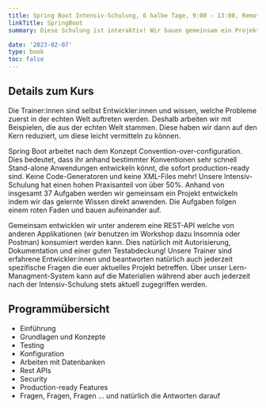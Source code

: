 ```yaml
---
title: Spring Boot Intensiv-Schulung, 6 halbe Tage, 9:00 - 13:00, Remote
linkTitle: SpringBoot
summary: Diese Schulung ist interaktiv! Wir bauen gemeinsam ein Projekt, welches uns die Stärken und Schwächen des Frameworks zeigt.

date: '2023-02-07'
type: book
toc: false
---
```


## Details zum Kurs

Die Trainer:innen sind selbst Entwickler:innen und wissen, welche Probleme zuerst in der echten Welt auftreten werden. Deshalb arbeiten wir mit Beispielen, die aus der echten Welt stammen. Diese haben wir dann auf den Kern reduziert, um diese leicht vermitteln zu können.

Spring Boot arbeitet nach dem Konzept Convention-over-configuration. Dies bedeutet, dass ihr anhand bestimmter Konventionen sehr schnell Stand-alone Anwendungen entwickeln könnt, die sofort production-ready sind. Keine Code-Generatoren und keine XML-Files mehr! Unsere Intensiv-Schulung hat einen hohen Praxisanteil von über 50%. Anhand von insgesamt 37 Aufgaben werden wir gemeinsam ein Projekt entwickeln indem wir das gelernte Wissen direkt anwenden. Die Aufgaben folgen einem roten Faden und bauen aufeinander auf.

Gemeinsam entwicklen wir unter anderem eine REST-API welche von anderen Applikationen (wir benutzen im Workshop dazu Insomnia oder Postman) konsumiert werden kann. Dies natürlich mit Autorisierung, Dokumentation und einer guten Testabdeckung! Unsere Trainer sind erfahrene Entwickler:innen und beantworten natürlich auch jederzeit spezifische Fragen die euer aktuelles Projekt betreffen. Über unser Lern-Managment-System kann auf die Materialien während aber auch jederzeit nach der Intensiv-Schulung stets aktuell zugegriffen werden.

## Programmübersicht

- Einführung
- Grundlagen und Konzepte
- Testing
- Konfiguration
- Arbeiten mit Datenbanken
- Rest APIs
- Security
- Production-ready Features
- Fragen, Fragen, Fragen ... und natürlich die Antworten darauf
